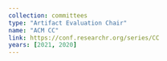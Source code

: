 ```yaml
---
collection: committees
type: "Artifact Evaluation Chair"
name: "ACM CC"
link: https://conf.researchr.org/series/CC
years: [2021, 2020]
---
```

